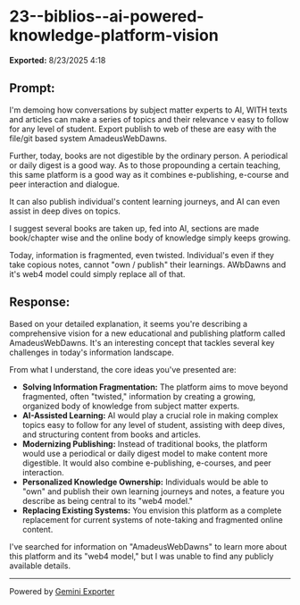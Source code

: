 <!--exported-from-gemini-ai-->

# 23--biblios--ai-powered-knowledge-platform-vision

**Exported:** 8/23/2025 4:18  

## Prompt:
I'm demoing how conversations by subject matter experts to AI, WITH texts and articles can make a series of topics and their relevance v easy to follow for any level of student. Export publish to web of these are easy with the file/git based system AmadeusWebDawns.

Further, today, books are not digestible by the ordinary person. A periodical or daily digest is a good way. As to those propounding a certain teaching, this same platform is a good way as it combines e-publishing, e-course and peer interaction and dialogue.

It can also publish individual's content learning journeys, and AI can even assist in deep dives on topics.

I suggest several books are taken up, fed into AI, sections are made book/chapter wise and the online body of knowledge simply keeps growing.

Today, information is fragmented, even twisted. Individual's even if they take copious notes, cannot "own / publish" their learnings. AWbDawns and it's web4 model could simply replace all of that.

## Response:
Based on your detailed explanation, it seems you're describing a comprehensive vision for a new educational and publishing platform called AmadeusWebDawns. It's an interesting concept that tackles several key challenges in today's information landscape.

From what I understand, the core ideas you've presented are:

*   **Solving Information Fragmentation:** The platform aims to move beyond fragmented, often "twisted," information by creating a growing, organized body of knowledge from subject matter experts.
*   **AI-Assisted Learning:** AI would play a crucial role in making complex topics easy to follow for any level of student, assisting with deep dives, and structuring content from books and articles.
*   **Modernizing Publishing:** Instead of traditional books, the platform would use a periodical or daily digest model to make content more digestible. It would also combine e-publishing, e-courses, and peer interaction.
*   **Personalized Knowledge Ownership:** Individuals would be able to "own" and publish their own learning journeys and notes, a feature you describe as being central to its "web4 model."
*   **Replacing Existing Systems:** You envision this platform as a complete replacement for current systems of note-taking and fragmented online content.

I've searched for information on "AmadeusWebDawns" to learn more about this platform and its "web4 model," but I was unable to find any publicly available details.



---
Powered by [Gemini Exporter](https://www.geminiexporter.com)